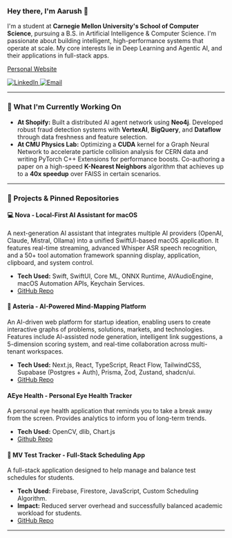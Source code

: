 ### Hey there, I'm Aarush 👋

I'm a student at **Carnegie Mellon University's School of Computer Science**, pursuing a B.S. in Artificial Intelligence & Computer Science. I'm passionate about building intelligent, high-performance systems that operate at scale. My core interests lie in Deep Learning and Agentic AI, and their applications in full-stack apps.

[Personal Website](https://aarushagarwal.dev)

<p align="left">
  <a href="https://www.linkedin.com/in/YOUR_LINKEDIN_URL" target="_blank">
    <img src="https://img.shields.io/badge/LinkedIn-0077B5?style=flat&logo=linkedin&logoColor=white" alt="LinkedIn"/>
  </a>
  <a href="mailto:aarusha@andrew.cmu.edu">
    <img src="https://img.shields.io/badge/Email-D14836?style=flat&logo=gmail&logoColor=white" alt="Email"/>
  </a>
</p>

---

### 🚀 What I'm Currently Working On

*   **At Shopify:** Built a distributed AI agent network using **Neo4j**. Developed robust fraud detection systems with **VertexAI**, **BigQuery**, and **Dataflow** through data freshness and feature selection.
*   **At CMU Physics Lab:** Optimizing a **CUDA** kernel for a Graph Neural Network to accelerate particle collision analysis for CERN data and writing PyTorch C++ Extensions for performance boosts. Co-authoring a paper on a high-speed **K-Nearest Neighbors** algorithm that achieves up to a **40x speedup** over FAISS in certain scenarios.

---

### 🔧 Projects & Pinned Repositories

#### 💻 Nova - Local-First AI Assistant for macOS
A next-generation AI assistant that integrates multiple AI providers (OpenAI, Claude, Mistral, Ollama) into a unified SwiftUI-based macOS application. It features real-time streaming, advanced Whisper ASR speech recognition, and a 50+ tool automation framework spanning display, application, clipboard, and system control.
*   **Tech Used:** Swift, SwiftUI, Core ML, ONNX Runtime, AVAudioEngine, macOS Automation APIs, Keychain Services.
*   [GitHub Repo](https://github.com/AgarwalAarush/Nova/)

#### 🌌 Asteria - AI-Powered Mind-Mapping Platform
An AI-driven web platform for startup ideation, enabling users to create interactive graphs of problems, solutions, markets, and technologies. Features include AI-assisted node generation, intelligent link suggestions, a 5-dimension scoring system, and real-time collaboration across multi-tenant workspaces.
*   **Tech Used:** Next.js, React, TypeScript, React Flow, TailwindCSS, Supabase (Postgres + Auth), Prisma, Zod, Zustand, shadcn/ui.
*   [GitHub Repo](https://github.com/AgarwalAarush/Asteria/)


#### AEye Health - Personal Eye Health Tracker
A personal eye health application that reminds you to take a break away from the screen. Provides analytics to inform you of long-term trends.
*   **Tech Used:** OpenCV, dlib, Chart.js
*   [Github Repo](https://github.com/AEYEHealth/AEYEHealth)

#### 📅 MV Test Tracker - Full-Stack Scheduling App
A full-stack application designed to help manage and balance test schedules for students.
*   **Tech Used:** Firebase, Firestore, JavaScript, Custom Scheduling Algorithm.
*   **Impact:** Reduced server overhead and successfully balanced academic workload for students.
*   [GitHub Repo](https://github.com/mvtime/mvtime.github.io)

---
